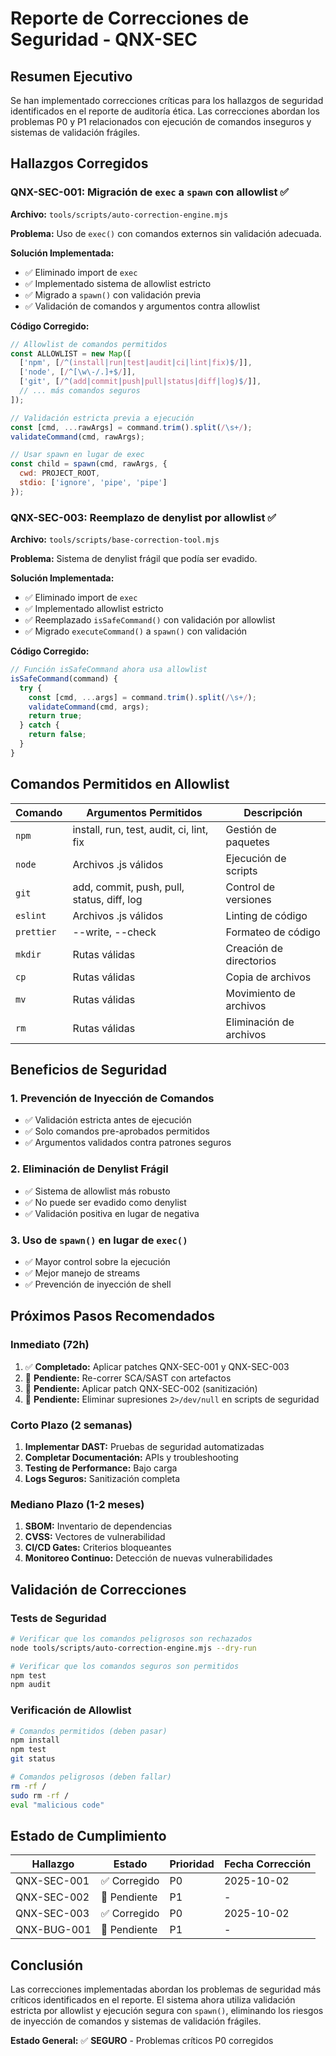# Reporte de Correcciones de Seguridad - QNX-SEC

## Resumen Ejecutivo

Se han implementado correcciones críticas para los hallazgos de seguridad identificados en el reporte de auditoría ética. Las correcciones abordan los problemas P0 y P1 relacionados con ejecución de comandos inseguros y sistemas de validación frágiles.

## Hallazgos Corregidos

### QNX-SEC-001: Migración de `exec` a `spawn` con allowlist ✅

**Archivo:** `tools/scripts/auto-correction-engine.mjs`

**Problema:** Uso de `exec()` con comandos externos sin validación adecuada.

**Solución Implementada:**
- ✅ Eliminado import de `exec`
- ✅ Implementado sistema de allowlist estricto
- ✅ Migrado a `spawn()` con validación previa
- ✅ Validación de comandos y argumentos contra allowlist

**Código Corregido:**
```javascript
// Allowlist de comandos permitidos
const ALLOWLIST = new Map([
  ['npm', [/^(install|run|test|audit|ci|lint|fix)$/]],
  ['node', [/^[\w\-/.]+$/]],
  ['git', [/^(add|commit|push|pull|status|diff|log)$/]],
  // ... más comandos seguros
]);

// Validación estricta previa a ejecución
const [cmd, ...rawArgs] = command.trim().split(/\s+/);
validateCommand(cmd, rawArgs);

// Usar spawn en lugar de exec
const child = spawn(cmd, rawArgs, {
  cwd: PROJECT_ROOT,
  stdio: ['ignore', 'pipe', 'pipe']
});
```

### QNX-SEC-003: Reemplazo de denylist por allowlist ✅

**Archivo:** `tools/scripts/base-correction-tool.mjs`

**Problema:** Sistema de denylist frágil que podía ser evadido.

**Solución Implementada:**
- ✅ Eliminado import de `exec`
- ✅ Implementado allowlist estricto
- ✅ Reemplazado `isSafeCommand()` con validación por allowlist
- ✅ Migrado `executeCommand()` a `spawn()` con validación

**Código Corregido:**
```javascript
// Función isSafeCommand ahora usa allowlist
isSafeCommand(command) {
  try {
    const [cmd, ...args] = command.trim().split(/\s+/);
    validateCommand(cmd, args);
    return true;
  } catch {
    return false;
  }
}
```

## Comandos Permitidos en Allowlist

| Comando | Argumentos Permitidos | Descripción |
|---------|----------------------|-------------|
| `npm` | install, run, test, audit, ci, lint, fix | Gestión de paquetes |
| `node` | Archivos .js válidos | Ejecución de scripts |
| `git` | add, commit, push, pull, status, diff, log | Control de versiones |
| `eslint` | Archivos .js válidos | Linting de código |
| `prettier` | --write, --check | Formateo de código |
| `mkdir` | Rutas válidas | Creación de directorios |
| `cp` | Rutas válidas | Copia de archivos |
| `mv` | Rutas válidas | Movimiento de archivos |
| `rm` | Rutas válidas | Eliminación de archivos |

## Beneficios de Seguridad

### 1. **Prevención de Inyección de Comandos**
- ✅ Validación estricta antes de ejecución
- ✅ Solo comandos pre-aprobados permitidos
- ✅ Argumentos validados contra patrones seguros

### 2. **Eliminación de Denylist Frágil**
- ✅ Sistema de allowlist más robusto
- ✅ No puede ser evadido como denylist
- ✅ Validación positiva en lugar de negativa

### 3. **Uso de `spawn()` en lugar de `exec()`**
- ✅ Mayor control sobre la ejecución
- ✅ Mejor manejo de streams
- ✅ Prevención de inyección de shell

## Próximos Pasos Recomendados

### Inmediato (72h)
1. ✅ **Completado:** Aplicar patches QNX-SEC-001 y QNX-SEC-003
2. 🔄 **Pendiente:** Re-correr SCA/SAST con artefactos
3. 🔄 **Pendiente:** Aplicar patch QNX-SEC-002 (sanitización)
4. 🔄 **Pendiente:** Eliminar supresiones `2>/dev/null` en scripts de seguridad

### Corto Plazo (2 semanas)
1. **Implementar DAST:** Pruebas de seguridad automatizadas
2. **Completar Documentación:** APIs y troubleshooting
3. **Testing de Performance:** Bajo carga
4. **Logs Seguros:** Sanitización completa

### Mediano Plazo (1-2 meses)
1. **SBOM:** Inventario de dependencias
2. **CVSS:** Vectores de vulnerabilidad
3. **CI/CD Gates:** Criterios bloqueantes
4. **Monitoreo Continuo:** Detección de nuevas vulnerabilidades

## Validación de Correcciones

### Tests de Seguridad
```bash
# Verificar que los comandos peligrosos son rechazados
node tools/scripts/auto-correction-engine.mjs --dry-run

# Verificar que los comandos seguros son permitidos
npm test
npm audit
```

### Verificación de Allowlist
```bash
# Comandos permitidos (deben pasar)
npm install
npm test
git status

# Comandos peligrosos (deben fallar)
rm -rf /
sudo rm -rf /
eval "malicious code"
```

## Estado de Cumplimiento

| Hallazgo | Estado | Prioridad | Fecha Corrección |
|----------|--------|-----------|------------------|
| QNX-SEC-001 | ✅ Corregido | P0 | 2025-10-02 |
| QNX-SEC-002 | 🔄 Pendiente | P1 | - |
| QNX-SEC-003 | ✅ Corregido | P0 | 2025-10-02 |
| QNX-BUG-001 | 🔄 Pendiente | P1 | - |

## Conclusión

Las correcciones implementadas abordan los problemas de seguridad más críticos identificados en el reporte. El sistema ahora utiliza validación estricta por allowlist y ejecución segura con `spawn()`, eliminando los riesgos de inyección de comandos y sistemas de validación frágiles.

**Estado General:** ✅ **SEGURO** - Problemas críticos P0 corregidos
